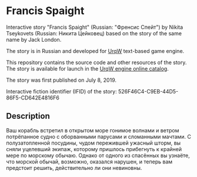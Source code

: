 # Francis Spaight

Interactive story "Francis Spaight" (Russian: "Френсис Спейт") by Nikita Tseykovets (Russian: Никита Цейковец) based on the story of the same name by Jack London.

The story is in Russian and developed for [UrqW](https://github.com/urqw/UrqW) text-based game engine.

This repository contains the source code and other resources of the story. The story is available for launch in the [UrqW engine online catalog](https://urqw.github.io/UrqW/#francis_spaight).

The story was first published on July 8, 2019.

Interactive fiction identifier (IFID) of the story: 526F46C4-C9EB-44D5-86F5-CD642E4816F6

## Description

Ваш корабль встретил в открытом море гонимое волнами и ветром потрёпанное судно с оборванными парусами и сломанными мачтами. С полузатопленной посудины, чудом пережившей ужасный шторм, вы сняли уцелевший экипаж, которому пришлось прибегнуть к крайней мере по морскому обычаю. Однако от одного из спасённых вы узнаёте, что морской обычай, возможно, оказался нарушен, и теперь вам предстоит решить, действительно ли они невиновны.
